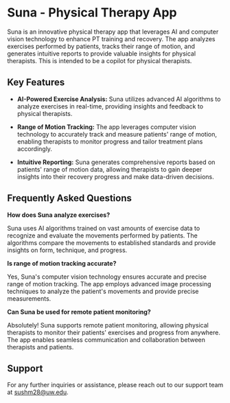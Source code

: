 # Suna - Physical Therapy App

Suna is an innovative physical therapy app that leverages AI and computer vision technology to enhance PT training and recovery. The app analyzes exercises performed by patients, tracks their range of motion, and generates intuitive reports to provide valuable insights for physical therapists. This is intended to be a copilot for physical therapists.

## Key Features

- **AI-Powered Exercise Analysis:** Suna utilizes advanced AI algorithms to analyze exercises in real-time, providing insights and feedback to physical therapists.

- **Range of Motion Tracking:** The app leverages computer vision technology to accurately track and measure patients' range of motion, enabling therapists to monitor progress and tailor treatment plans accordingly.

- **Intuitive Reporting:** Suna generates comprehensive reports based on patients' range of motion data, allowing therapists to gain deeper insights into their recovery progress and make data-driven decisions.

## Frequently Asked Questions

**How does Suna analyze exercises?**

Suna uses AI algorithms trained on vast amounts of exercise data to recognize and evaluate the movements performed by patients. The algorithms compare the movements to established standards and provide insights on form, technique, and progress.

**Is range of motion tracking accurate?**

Yes, Suna's computer vision technology ensures accurate and precise range of motion tracking. The app employs advanced image processing techniques to analyze the patient's movements and provide precise measurements.

**Can Suna be used for remote patient monitoring?**

Absolutely! Suna supports remote patient monitoring, allowing physical therapists to monitor their patients' exercises and progress from anywhere. The app enables seamless communication and collaboration between therapists and patients.

## Support

For any further inquiries or assistance, please reach out to our support team at sushm28@uw.edu.
